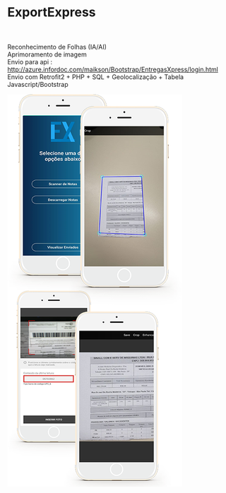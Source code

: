 # ExportExpress
<br><br>
Reconhecimento de Folhas (IA/AI)<br>
Aprimoramento de imagem<br>
Envio para api : http://azure.infordoc.com/maikson/Bootstrap/EntregasXpress/login.html <br>
Envio com Retrofit2 + PHP + SQL + Geolocalização + Tabela Javascript/Bootstrap<br>

![](img/EntregasXpress.png)

